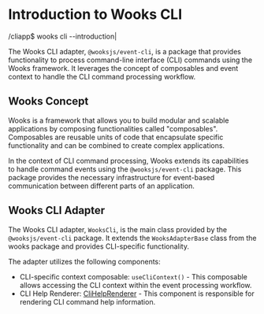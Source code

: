 # Introduction to Wooks CLI
<span class="cli-header"><span class="cli-path">/cliapp</span><span class="cli-invite">$</span> wooks cli --introduction<span class="cli-blink">|</span></span>

The Wooks CLI adapter, `@wooksjs/event-cli`, is a package that provides functionality to process command-line interface (CLI)
commands using the Wooks framework. It leverages the concept of composables and event context to handle the CLI command processing workflow.

## Wooks Concept

Wooks is a framework that allows you to build modular and scalable applications by composing functionalities called "composables".
Composables are reusable units of code that encapsulate specific functionality and can be combined to create complex applications.

In the context of CLI command processing, Wooks extends its capabilities to handle command events using the `@wooksjs/event-cli` package.
This package provides the necessary infrastructure for event-based communication between different parts of an application.

## Wooks CLI Adapter

The Wooks CLI adapter, `WooksCli`, is the main class provided by the `@wooksjs/event-cli` package.
It extends the `WooksAdapterBase` class from the wooks package and provides CLI-specific functionality.

The adapter utilizes the following components:

-   CLI-specific context composable: `useCliContext()` - This composable allows accessing the CLI context within the event processing workflow.
-   CLI Help Renderer: [CliHelpRenderer](https://github.com/prostojs/cli-help) - This component is responsible for rendering CLI command help information.

